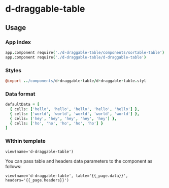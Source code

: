 d-draggable-table
=================

## Usage

### App index
```coffee
app.component require('./d-draggable-table/components/sortable-table')
app.component require('./d-draggable-table/d-draggable-table')
```

### Styles
```coffee
@import ../components/d-draggable-table/d-draggable-table.styl
```

### Data format
```coffee
defaultData = [ 
  { cells: ['hello', 'hello', 'hello', 'hello', 'hello'] },
  { cells: ['world', 'world', 'world', 'world', 'world'] },
  { cells: ['hey', 'hey', 'hey', 'hey', 'hey'] },
  { cells: ['ho', 'ho', 'ho', 'ho', 'ho'] } 
]
```

### WIthin template

```jade
view(name='d-draggable-table')
```
You can pass table and headers data parameters to the component as follows:
```jade
view(name='d-draggable-table', table='{{_page.data}}', headers='{{_page.headers}}')
```
